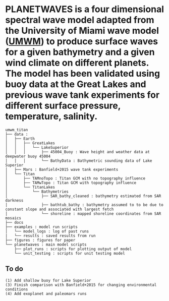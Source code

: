 # PLANETWAVES is a four dimensional spectral wave model adapted from the University of Miami wave model ([UMWM](https://github.com/umwm/umwm)) to produce surface waves for a given bathymetry and a given wind climate on different planets. The model has been validated using buoy data at the Great Lakes and previous wave tank experiments for different surface pressure, temperature, salinity.

```
umwm_titan
├── data : 
│   ├── Earth
│   │   ├── GreatLakes
│   │   │   └── LakeSuperior
│   │   │       ├── 45004_Buoy : Wave height and weather data at deepwater buoy 45004
│   │   │       └── BathyData : Bathymetric sounding data of Lake Superior
│   ├── Mars : Banfield+2015 wave tank experiments
│   └── Titan
│       ├── TAMnoTopo : Titan GCM with no topography influence
│       ├── TAMwTopo : Titan GCM with topography influence
│       └── TitanLakes 
│           └── Bathymetries
│               ├── SAR_bathy_cleaned : bathymetry estimated from SAR darkness
│               ├── bathtub_bathy : bathymetry assumed to to be due to constant slope and associated with largest fetch
│               └── shoreline : mapped shoreline coordinates from SAR mosaics
├── docs
├── examples : model run scripts
│   └── model_logs : log of past runs
|   └── results : saved results from run
├── figures : figures for paper
└── planetwaves : main model scripts
    ├── plot_runs : scripts for plotting output of model
    └── unit_testing : scripts for unit testing model
```
## To do
```
(1) Add shallow buoy for Lake Superior
(3) Finish comparison with Banfield+2015 for changing environmental conditions
(4) Add exoplanet and paleomars runs
```
